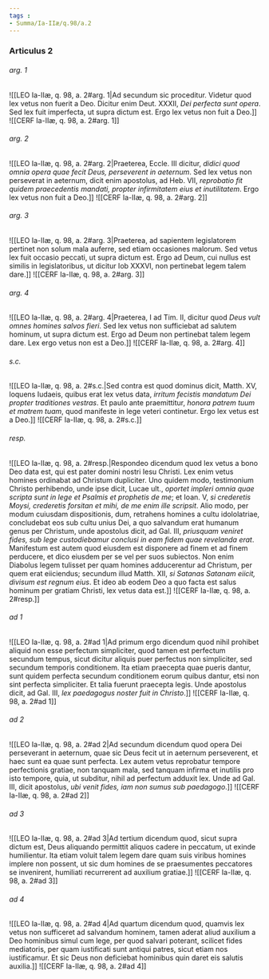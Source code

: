 ```yaml
---
tags : 
- Summa/Ia-IIæ/q.98/a.2
---
```


### Articulus 2

###### arg. 1
![[LEO Ia-IIæ, q. 98, a. 2#arg. 1|Ad secundum sic proceditur. Videtur quod lex vetus non fuerit a Deo. Dicitur enim Deut. XXXII, *Dei perfecta sunt opera*. Sed lex fuit imperfecta, ut supra dictum est. Ergo lex vetus non fuit a Deo.]]
![[CERF Ia-IIæ, q. 98, a. 2#arg. 1]]

###### arg. 2
![[LEO Ia-IIæ, q. 98, a. 2#arg. 2|Praeterea, Eccle. III dicitur, *didici quod omnia opera quae fecit Deus, perseverent in aeternum*. Sed lex vetus non perseverat in aeternum, dicit enim apostolus, ad Heb. VII, *reprobatio fit quidem praecedentis mandati, propter infirmitatem eius et inutilitatem*. Ergo lex vetus non fuit a Deo.]]
![[CERF Ia-IIæ, q. 98, a. 2#arg. 2]]

###### arg. 3
![[LEO Ia-IIæ, q. 98, a. 2#arg. 3|Praeterea, ad sapientem legislatorem pertinet non solum mala auferre, sed etiam occasiones malorum. Sed vetus lex fuit occasio peccati, ut supra dictum est. Ergo ad Deum, cui nullus est similis in legislatoribus, ut dicitur Iob XXXVI, non pertinebat legem talem dare.]]
![[CERF Ia-IIæ, q. 98, a. 2#arg. 3]]

###### arg. 4
![[LEO Ia-IIæ, q. 98, a. 2#arg. 4|Praeterea, I ad Tim. II, dicitur quod *Deus vult omnes homines salvos fieri*. Sed lex vetus non sufficiebat ad salutem hominum, ut supra dictum est. Ergo ad Deum non pertinebat talem legem dare. Lex ergo vetus non est a Deo.]]
![[CERF Ia-IIæ, q. 98, a. 2#arg. 4]]

###### s.c.
![[LEO Ia-IIæ, q. 98, a. 2#s.c.|Sed contra est quod dominus dicit, Matth. XV, loquens Iudaeis, quibus erat lex vetus data, *irritum fecistis mandatum Dei propter traditiones vestras*. Et paulo ante praemittitur, *honora patrem tuum et matrem tuam*, quod manifeste in lege veteri continetur. Ergo lex vetus est a Deo.]]
![[CERF Ia-IIæ, q. 98, a. 2#s.c.]]

###### resp.
![[LEO Ia-IIæ, q. 98, a. 2#resp.|Respondeo dicendum quod lex vetus a bono Deo data est, qui est pater domini nostri Iesu Christi. Lex enim vetus homines ordinabat ad Christum dupliciter. Uno quidem modo, testimonium Christo perhibendo, unde ipse dicit, Lucae ult., *oportet impleri omnia quae scripta sunt in lege et Psalmis et prophetis de me*; et Ioan. V, *si crederetis Moysi, crederetis forsitan et mihi, de me enim ille scripsit*. Alio modo, per modum cuiusdam dispositionis, dum, retrahens homines a cultu idololatriae, concludebat eos sub cultu unius Dei, a quo salvandum erat humanum genus per Christum, unde apostolus dicit, ad Gal. III, *priusquam veniret fides, sub lege custodiebamur conclusi in eam fidem quae revelanda erat*. Manifestum est autem quod eiusdem est disponere ad finem et ad finem perducere, et dico eiusdem per se vel per suos subiectos. Non enim Diabolus legem tulisset per quam homines adducerentur ad Christum, per quem erat eiiciendus; secundum illud Matth. XII, *si Satanas Satanam eiicit, divisum est regnum eius*. Et ideo ab eodem Deo a quo facta est salus hominum per gratiam Christi, lex vetus data est.]]
![[CERF Ia-IIæ, q. 98, a. 2#resp.]]

###### ad 1
![[LEO Ia-IIæ, q. 98, a. 2#ad 1|Ad primum ergo dicendum quod nihil prohibet aliquid non esse perfectum simpliciter, quod tamen est perfectum secundum tempus, sicut dicitur aliquis puer perfectus non simpliciter, sed secundum temporis conditionem. Ita etiam praecepta quae pueris dantur, sunt quidem perfecta secundum conditionem eorum quibus dantur, etsi non sint perfecta simpliciter. Et talia fuerunt praecepta legis. Unde apostolus dicit, ad Gal. III, *lex paedagogus noster fuit in Christo*.]]
![[CERF Ia-IIæ, q. 98, a. 2#ad 1]]

###### ad 2
![[LEO Ia-IIæ, q. 98, a. 2#ad 2|Ad secundum dicendum quod opera Dei perseverant in aeternum, quae sic Deus fecit ut in aeternum perseverent, et haec sunt ea quae sunt perfecta. Lex autem vetus reprobatur tempore perfectionis gratiae, non tanquam mala, sed tanquam infirma et inutilis pro isto tempore, quia, ut subditur, nihil ad perfectum adduxit lex. Unde ad Gal. III, dicit apostolus, *ubi venit fides, iam non sumus sub paedagogo*.]]
![[CERF Ia-IIæ, q. 98, a. 2#ad 2]]

###### ad 3
![[LEO Ia-IIæ, q. 98, a. 2#ad 3|Ad tertium dicendum quod, sicut supra dictum est, Deus aliquando permittit aliquos cadere in peccatum, ut exinde humilientur. Ita etiam voluit talem legem dare quam suis viribus homines implere non possent, ut sic dum homines de se praesumentes peccatores se invenirent, humiliati recurrerent ad auxilium gratiae.]]
![[CERF Ia-IIæ, q. 98, a. 2#ad 3]]

###### ad 4
![[LEO Ia-IIæ, q. 98, a. 2#ad 4|Ad quartum dicendum quod, quamvis lex vetus non sufficeret ad salvandum hominem, tamen aderat aliud auxilium a Deo hominibus simul cum lege, per quod salvari poterant, scilicet fides mediatoris, per quam iustificati sunt antiqui patres, sicut etiam nos iustificamur. Et sic Deus non deficiebat hominibus quin daret eis salutis auxilia.]]
![[CERF Ia-IIæ, q. 98, a. 2#ad 4]]

